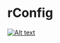 # rConfig


[![Alt text](https://img.youtube.com/vi/CB5GVX7TNcQ/0.jpg)](https://www.youtube.com/watch?v=CB5GVX7TNcQ)
